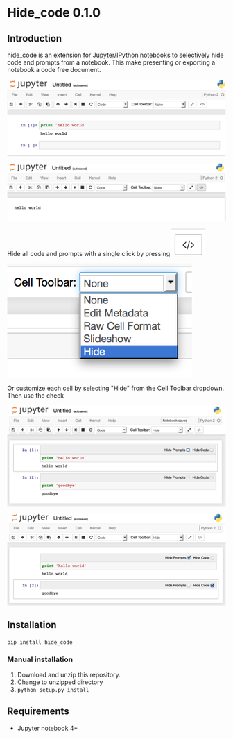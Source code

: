 # Hide_code 0.1.0

## Introduction
hide_code is an extension for Jupyter/IPython notebooks to selectively hide code and prompts from a notebook. This make presenting or exporting a notebook a code free document. 

![image1.1](/images/1.1.png)

![image1.2](/images/1.2.png)

Hide all code and prompts with a single click by pressing ![hide_code toggle](/images/button.png)

![image2](/images/2.png)

Or customize each cell by selecting "Hide" from the Cell Toolbar dropdown. Then use the check

![image3.q](/images/3.1.png)

![image3.2](/images/3.2.png)

## Installation
`pip install hide_code`

### Manual installation
1. Download and unzip this repository.
2. Change to unzipped directory 
3. `python setup.py install`


## Requirements
- Jupyter notebook 4+